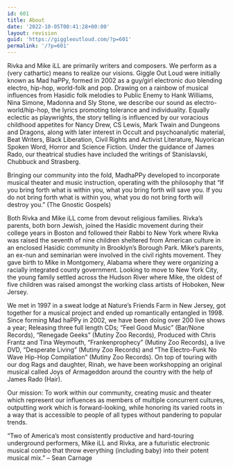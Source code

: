 ```yaml
---
id: 601
title: About
date: '2022-10-05T00:41:28+00:00'
layout: revision
guid: 'https://giggleoutloud.com/?p=601'
permalink: '/?p=601'
---
```


Rivka and Mike iLL are primarily writers and composers. We perform as a (very cathartic) means to realize our visions. Giggle Out Loud were initially known as Mad haPPy, formed in 2002 as a guy/girl electronic duo blending electro, hip-hop, world-folk and pop. Drawing on a rainbow of musical influences from Hasidic folk melodies to Public Enemy to Hank Williams, Nina Simone, Madonna and Sly Stone, we describe our sound as electro-world/hip-hop, the lyrics promoting tolerance and individuality. Equally eclectic as playwrights, the story telling is influenced by our voracious childhood appetites for Nancy Drew, CS Lewis, Mark Twain and Dungeons and Dragons, along with later interest in Occult and psychoanalytic material, Beat Writers, Black Liberation, Civil Rights and Activist Literature, Nuyorican Spoken Word, Horror and Science Fiction. Under the guidance of James Rado, our theatrical studies have included the writings of Stanislavski, Chubbuck and Strasberg.

Bringing our community into the fold, MadhaPPy developed to incorporate musical theater and music instruction, operating with the philosophy that “If you bring forth what is within you, what you bring forth will save you. If you do not bring forth what is within you, what you do not bring forth will destroy you.” (The Gnostic Gospels)

Both Rivka and Mike iLL come from devout religious families. Rivka’s parents, both born Jewish, joined the Hasidic movement during their college years in Boston and followed their Rabbi to New York where Rivka was raised the seventh of nine children sheltered from American culture in an enclosed Hasidic community in Brooklyn’s Borough Park. Mike’s parents, an ex-nun and seminarian were involved in the civil rights movement. They gave birth to Mike in Montgomery, Alabama where they were organizing a racially integrated county government. Looking to move to New York City, the young family settled across the Hudson River where Mike, the oldest of five children was raised amongst the working class artists of Hoboken, New Jersey.

We met in 1997 in a sweat lodge at Nature’s Friends Farm in New Jersey, got together for a musical project and ended up romantically entangled in 1998. Since forming Mad haPPy in 2002, we have been doing over 200 live shows a year; Releasing three full length CDs; “Feel Good Music” (Bar/None Records), “Renegade Geeks” (Mutiny Zoo Records), Produced with Chris Frantz and Tina Weymouth, “Frankenprophecy” (Mutiny Zoo Records), a live DVD, “Desperate Living” (Mutiny Zoo Records) and “The Electro-Funk No Wave Hip-Hop Compilation” (Mutiny Zoo Records). On top of touring with our dog Rags and daughter, Rinah, we have been workshopping an original musical called Joys of Armageddon around the country with the help of James Rado (Hair).

Our mission: To work within our community, creating music and theater which represent our influences as members of multiple concurrent cultures, outputting work which is forward-looking, while honoring its varied roots in a way that is accessible to people of all types without pandering to popular trends.

“Two of America’s most consistently productive and hard-touring underground performers, Mike iLL and Rivka, are a futuristic electronic musical combo that throw everything (including baby) into their potent musical mix.” – Sean Carnage
